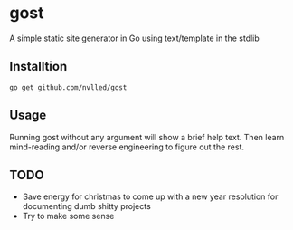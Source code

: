 gost
====

A simple static site generator in Go using text/template in the stdlib

## Installtion
    go get github.com/nvlled/gost

## Usage

Running gost without any argument will show a brief help text.
Then learn mind-reading and/or reverse engineering to figure out the rest. 

## TODO
- Save energy for christmas to come up with a new year resolution for documenting dumb shitty projects
- Try to make some sense
